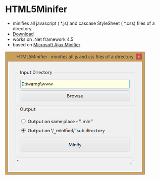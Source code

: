 HTML5Minifer
============

- minifies all javascript ( *.js) and cascase StyleSheet ( *.css) files of a directory
- [Download](https://github.com/sajjad-shirazy/HTML5Minifer/raw/master/release/HTML5Minifer%20V1.0.0.zip)
- works on .Net framework 4.5
- based on [Microsoft Ajax Minifier](http://ajaxmin.codeplex.com/)

![alt tag](https://raw.githubusercontent.com/sajjad-shirazy/HTML5Minifer/master/release/screenshot.png)
